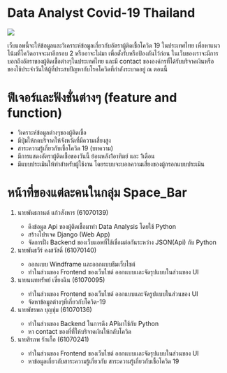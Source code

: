# Data Analyst Covid-19 Thailand
<img src="https://www.isranews.org/images/2020/thaireform/2/COVID28026333.jpg">
<p>เว็บแอพนี้จะให้ข้อมูลและวิเคราะห์ข้อมูลเกี่ยวกับอัตราผู้ติดเชื้อโควิด 19 ในประเทศไทย เพื่อหาแนวโน้มที่โควิดอาจจะมาอีกรอบ 2 หรืออาจะไม่มา เพื่อตั้งรับหรือป้องกันไว้ก่อน ในเว็บของเราจะมีการบอกถึงอัตราของผู้ติดเชื้อต่างๆในประเทศไทย และมี contact ขององค์กรที่ได้รับบริจาคเงินหรือของใช้ประจำวันให้ผู้ที่ประสบปัญหากับโรคโควิดที่กำลังระบาดอยู่ ณ ตอนนี้</p>

# ฟีเจอร์และฟังชั่นต่างๆ (feature and function)
<ul>
    <li>วิเคราะห์ข้อมูลต่างๆของผู้ติดเชื้อ</li>
    <li>มีปุ่มให้กดบริจาคให้จังหวัดที่มีความเสี่ยงสูง</li>
    <li>สาระความรู้เกี่ยวกับเชื้อโควิด 19 (บทความ)</li>
    <li>มีการแสดงอัตราผู้ติดเชื้อของวันนี้ ย้อนหลัง1อาทิตย์ และ 1เดือน</li>
    <li>มีแบบประเมินให้ทำสำหรับผู้ใช้งาน โดยระบบจะบอกความเสี่ยงของผู้กรอกแบบประเมิน</li>
</ul>

# หน้าที่ของแต่ละคนในกลุ่ม Space_Bar
<ol>
    <li>นายพันธกานต์ แก้วสังหาร (61070139)</li>
    <ul>
        <li>ดึงข้อมูล Api ของผู้ติดเชื้อมาทำ Data Analysis โดยใช้ Python</li>
        <li>สร้างโปรเจค Django (Web App)</li>
        <li>จัดการฝั่ง Backend ของเว็บแอพที่ใช้เชื่อมต่อกันระหว่าง JSON(Api) กับ Python</li>
    </ul>
    <li>นายพันธวีร์ คงสวัสดิ์ (61070140)</li>
    <ul> <li>ออกเเบบ Windframe เเละออกเเบบธีมเว็บไซต์</li>
        <li>ทำในส่วนของ Frontend ของเว็บไซต์ ออกเเบบเเละจัดรุปแบบในส่วนของ UI</li>
    </ul>
    <li>นายนนททรัพย์ เซี่ยงฉิน (61070095)</li>
     <ul>
         <li>ทำในส่วนของ Frontend ของเว็บไซต์ ออกแบบและจัดรูปแบบในส่วนของ UI</li>
         <li>จัดหาข้อมูลต่างๆที่เกี่ยวกับโควิด-19 </li>
     </ul>
    <li>นายพัชรพล บุญชุ่ม (61070136)</li>
    <ul>
        <li>ทำในส่วนของ Backend ในการดึง APiมาใช้กับ Python</li>
        <li>หา contact ของที่ที่ให้บริจาคเงินให้กลับโควิด</li>
    </ul>
    <li>นายสิรภพ รักเกื้อ (61070241)</li>
    <ul>
        <li>ทำในส่วนของ Frontend ของเว็บไซต์ ออกเเบบเเละจัดรุปแบบในส่วนของ UI</li>
        <li>หาข้อมูลเกี่ยวกับสาระความรู้เกี่ยวกับ สาระความรู้เกี่ยวกับเชื้อโควิด 19</li>
    </ul>
</ol>
